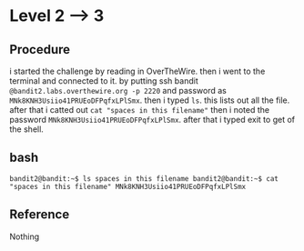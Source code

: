 # Level 2 --> 3

## Procedure
i started the challenge by reading in OverTheWire.
then i went to the terminal and connected to it.
by putting ssh bandit `@bandit2.labs.overthewire.org -p 2220` 
and password as `MNk8KNH3Usiio41PRUEoDFPqfxLPlSmx`.
then i typed `ls`. this lists out all the file.
after that i catted out `cat "spaces in this filename"`
then i noted the password `MNk8KNH3Usiio41PRUEoDFPqfxLPlSmx`.
after that i typed exit to get of the shell.


## bash
`bandit2@bandit:~$ ls
spaces in this filename
bandit2@bandit:~$ cat "spaces in this filename"
MNk8KNH3Usiio41PRUEoDFPqfxLPlSmx`

## Reference
Nothing
